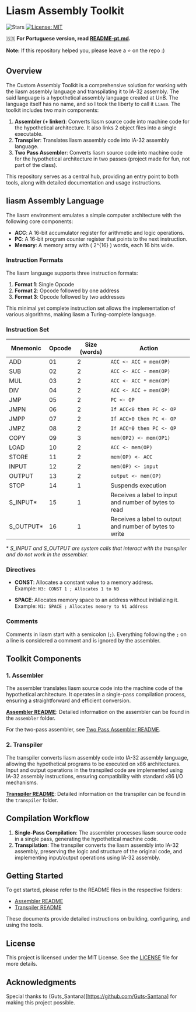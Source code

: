 # Liasm Assembly Toolkit

![Stars](https://img.shields.io/github/stars/yantavares/custom-assembly-toolkit)
[![License: MIT](https://img.shields.io/badge/license-MIT-blue.svg)](https://opensource.org/licenses/MIT)

:brazil: **For Portuguese version, read [README-pt.md](README-pt.md).**

**Note:** If this repository helped you, please leave a :star: on the repo :)

## Overview

The Custom Assembly Toolkit is a comprehensive solution for working with the liasm assembly language and transpilating it to IA-32 assembly. The said language is a hypothetical assembly language created at UnB. The language itself has no name, and so I took the liberty to call it `Liasm`. The toolkit includes two main components:

1. **Assembler (+ linker)**: Converts liasm source code into machine code for the hypothetical architecture. It also links 2 object files into a single executable.
2. **Transpiler**: Translates liasm assembly code into IA-32 assembly language.
3. **Two Pass Assembler**: Converts liasm source code into machine code for the hypothetical architecture in two passes (project made for fun, not part of the class).

This repository serves as a central hub, providing an entry point to both tools, along with detailed documentation and usage instructions.

## liasm Assembly Language

The liasm environment emulates a simple computer architecture with the following core components:

- **ACC**: A 16-bit accumulator register for arithmetic and logic operations.
- **PC**: A 16-bit program counter register that points to the next instruction.
- **Memory**: A memory array with \( 2^{16} \) words, each 16 bits wide.

### Instruction Formats

The liasm language supports three instruction formats:

1. **Format 1**: Single Opcode
2. **Format 2**: Opcode followed by one address
3. **Format 3**: Opcode followed by two addresses

This minimal yet complete instruction set allows the implementation of various algorithms, making liasm a Turing-complete language.

### Instruction Set

| Mnemonic   | Opcode | Size (words) | Action                                                  |
|------------|--------|--------------|---------------------------------------------------------|
| ADD        | 01     | 2            | `ACC <- ACC + mem(OP)`                                  |
| SUB        | 02     | 2            | `ACC <- ACC - mem(OP)`                                  |
| MUL        | 03     | 2            | `ACC <- ACC * mem(OP)`                                  |
| DIV        | 04     | 2            | `ACC <- ACC ÷ mem(OP)`                                  |
| JMP        | 05     | 2            | `PC <- OP`                                              |
| JMPN       | 06     | 2            | `If ACC<0 then PC <- OP`                                |
| JMPP       | 07     | 2            | `If ACC>0 then PC <- OP`                                |
| JMPZ       | 08     | 2            | `If ACC=0 then PC <- OP`                                |
| COPY       | 09     | 3            | `mem(OP2) <- mem(OP1)`                                  |
| LOAD       | 10     | 2            | `ACC <- mem(OP)`                                        |
| STORE      | 11     | 2            | `mem(OP) <- ACC`                                        |
| INPUT      | 12     | 2            | `mem(OP) <- input`                                      |
| OUTPUT     | 13     | 2            | `output <- mem(OP)`                                     |
| STOP       | 14     | 1            | Suspends execution                                      |
| S_INPUT*   | 15     | 1            | Receives a label to input and number of bytes to read   |
| S_OUTPUT*  | 16     | 1            | Receives a label to output and number of bytes to write |

\* *S_INPUT and S_OUTPUT are system calls that interact with the transpiler and do not work in the assembler.*

### Directives

- **CONST**: Allocates a constant value to a memory address.  
  Example: `N3: CONST 1 ; Allocates 1 to N3`

- **SPACE**: Allocates memory space to an address without initializing it.  
  Example: `N1: SPACE ; Allocates memory to N1 address`

### Comments

Comments in liasm start with a semicolon (`;`). Everything following the `;` on a line is considered a comment and is ignored by the assembler.

## Toolkit Components

### 1. Assembler
The assembler translates liasm source code into the machine code of the hypothetical architecture. It operates in a single-pass compilation process, ensuring a straightforward and efficient conversion.

**[Assembler README](assembler/README.md)**: Detailed information on the assembler can be found in the `assembler` folder.

For the two-pass assembler, see [Two Pass Assembler README](two-pass-assembler/README.md).

### 2. Transpiler
The transpiler converts liasm assembly code into IA-32 assembly language, allowing the hypothetical programs to be executed on x86 architectures. Input and output operations in the transpiled code are implemented using IA-32 assembly instructions, ensuring compatibility with standard x86 I/O mechanisms.

**[Transpiler README](transpiler/README.md)**: Detailed information on the transpiler can be found in the `transpiler` folder.

## Compilation Workflow

1. **Single-Pass Compilation**: The assembler processes liasm source code in a single pass, generating the hypothetical machine code.
2. **Transpilation**: The transpiler converts the liasm assembly into IA-32 assembly, preserving the logic and structure of the original code, and implementing input/output operations using IA-32 assembly.

## Getting Started

To get started, please refer to the README files in the respective folders:

- [Assembler README](assembler/README.md)
- [Transpiler README](transpiler/README.md)

These documents provide detailed instructions on building, configuring, and using the tools.

## License

This project is licensed under the MIT License. See the [LICENSE](LICENSE) file for more details.


## Acknowledgments

Special thanks to (Guts_Santana)[https://github.com/Guts-Santana] for making this project possible.


